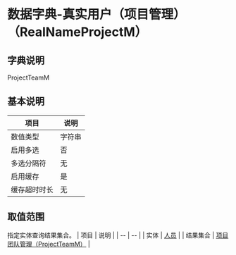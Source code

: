 # 数据字典-真实用户（项目管理）（RealNameProjectM）
## 字典说明
ProjectTeamM

## 基本说明
| 项目 | 说明 |
| -- | -- |
| 数值类型 | 字符串 |
| 启用多选 | 否 |
| 多选分隔符 | 无 |
| 启用缓存 | 是 |
| 缓存超时时长 | 无 |

## 取值范围
指定实体查询结果集合。
| 项目 | 说明 |
| -- | -- |
| 实体 | [人员](../module/ou/SysEmployee) |
| 结果集合 | [项目团队管理（ProjectTeamM）]() |

